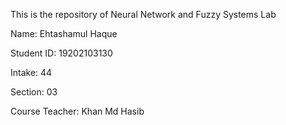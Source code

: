 This is the repository of Neural Network and Fuzzy Systems Lab

Name: Ehtashamul Haque

Student ID: 19202103130

Intake: 44

Section: 03

Course Teacher: Khan Md Hasib
